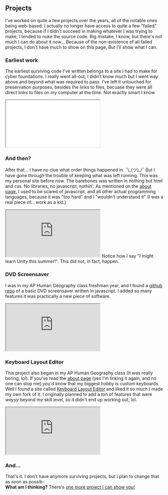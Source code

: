 ## <div class="head-wrapper"><span class="head pe-1">Projects</span></div>
I've worked on quite a few projects over the years, all of the notable ones being web-based. I actually no longer have access to quite a few "failed" projects, because if I didn't succeed in making whatever I was trying to make, I tended to nuke the source code. Big mistake, I know, but there's not much I can do about it now... Because of the non-existence of all failed projects, I don't have much to show on this page, But I'll show what I can.

### <div class="head-wrapper"><span class="head pe-1">Earliest work</span></div>
The earliest surviving code I've written belongs to a site I had to make for cyber foundations. I really went all-out, I didn't know much but I went way above and beyond what was required to pass. I've left it untouched for preservation purposes, besides the links to files, becuase they were all direct links to files on my computer at the time. Not exactly smart I know.
<iframe src="/WebSite-main/awesome-cool-homepage/"></iframe>

### <div class="head-wrapper"><span class="head pe-1">And then?</span></div>
After that... I have no clue what order things happened in. ¯\\\_(ツ)\_/¯ But I have gone through the trouble of keeping what was left running. This was my personal site before now. The barebones was written in nothing but html and css. No libraries, no javascript, nothin'. As mentioned on the [about page](/about/), I used to be scared of javascript, and all other actual programming languages, because it was "too hard" and I "wouldn't understand it" (I was a real piece of... *work* as a kid.)
<!-- TODO: Upload remains of personal site -->
<iframe src="https://readf0x.github.io"></iframe>
Notice how I say "I might learn Unity this summer!". This did not, in fact, happen.

### <div class="head-wrapper"><span class="head pe-1">DVD Screensaver</span></div>
I was in my AP Human Geography class freshman year, and I found a [github repo](https://github.com/AlessioMaddaluno/bouncing-dvd-logo) of a basic DVD screensaver written in javascript. I added so many features it was practically a new piece of software.
<iframe src="https://readf0x.github.io/dvd"></iframe>

### <div class="head-wrapper"><span class="head pe-1">Keyboard Layout Editor</span></div>
This project also began in my AP Human Geography class (It was really boring, lol). If you've read the [about page](/about/) (yes I'm linking it again, and no one can stop me) you'd know that my biggest hobby is custom keyboards. Well I found a site called [Keyboard Layout Editor](http://www.keyboard-layout-editor.com/) and liked it so much I made my own fork of it. I originally planned to add a *ton* of features that were *wayyy* beyond my skill level, so it didn't end up working out, lol.
<iframe src="https://readf0x.github.io/keyboard-layout-editor/"></iframe>

### <div class="head-wrapper"><span class="head pe-1">And...</span></div>
That's it. I don't have anymore surviving projects, but I plan to change that as soon as possib-<br>
**What am I thinking?** There's [one more project I can show you!](/)
